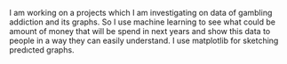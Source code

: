 I am working on a projects which I am investigating on data of gambling addiction and its graphs. So I use machine learning to see what could be amount of money that will be spend in next years and show this data to people in a way they can easily understand. I use matplotlib for sketching predıcted graphs. 
